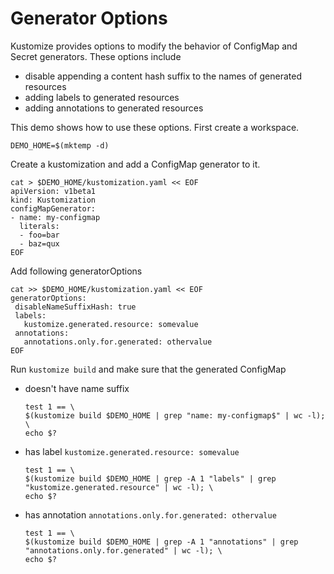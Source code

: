 # Generator Options

Kustomize provides options to modify the behavior of ConfigMap and Secret generators. These options include
 
 - disable appending a content hash suffix to the names of generated resources
 - adding labels to generated resources
 - adding annotations to generated resources
 
This demo shows how to use these options. First create a workspace.
```
DEMO_HOME=$(mktemp -d)
```

Create a kustomization and add a ConfigMap generator to it.

<!-- @createCMGenerator @test -->
```
cat > $DEMO_HOME/kustomization.yaml << EOF
apiVersion: v1beta1
kind: Kustomization
configMapGenerator:
- name: my-configmap
  literals:	
  - foo=bar
  - baz=qux
EOF
```

Add following generatorOptions
<!-- @addGeneratorOptions @test -->
```
cat >> $DEMO_HOME/kustomization.yaml << EOF
generatorOptions:
 disableNameSuffixHash: true
 labels:
   kustomize.generated.resource: somevalue
 annotations:
   annotations.only.for.generated: othervalue
EOF
```
Run `kustomize build` and make sure that the generated ConfigMap
 
 - doesn't have name suffix
    <!-- @verify @test -->
    ```
    test 1 == \
    $(kustomize build $DEMO_HOME | grep "name: my-configmap$" | wc -l); \
    echo $?
    ```
 - has label `kustomize.generated.resource: somevalue`
     ```
     test 1 == \
     $(kustomize build $DEMO_HOME | grep -A 1 "labels" | grep "kustomize.generated.resource" | wc -l); \
     echo $?
     ```
 - has annotation `annotations.only.for.generated: othervalue`
      ```
      test 1 == \
      $(kustomize build $DEMO_HOME | grep -A 1 "annotations" | grep "annotations.only.for.generated" | wc -l); \
      echo $?
      ```
      
